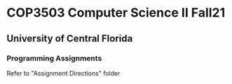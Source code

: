 # COP3503 Computer Science II Fall21
## University of Central Florida
### Programming Assignments


Refer to "Assignment Directions" folder
